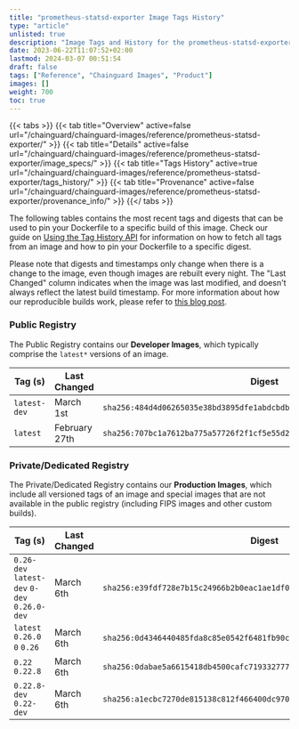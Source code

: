 ```yaml
---
title: "prometheus-statsd-exporter Image Tags History"
type: "article"
unlisted: true
description: "Image Tags and History for the prometheus-statsd-exporter Chainguard Image"
date: 2023-06-22T11:07:52+02:00
lastmod: 2024-03-07 00:51:54
draft: false
tags: ["Reference", "Chainguard Images", "Product"]
images: []
weight: 700
toc: true
---
```


{{< tabs >}}
{{< tab title="Overview" active=false url="/chainguard/chainguard-images/reference/prometheus-statsd-exporter/" >}}
{{< tab title="Details" active=false url="/chainguard/chainguard-images/reference/prometheus-statsd-exporter/image_specs/" >}}
{{< tab title="Tags History" active=true url="/chainguard/chainguard-images/reference/prometheus-statsd-exporter/tags_history/" >}}
{{< tab title="Provenance" active=false url="/chainguard/chainguard-images/reference/prometheus-statsd-exporter/provenance_info/" >}}
{{</ tabs >}}

The following tables contains the most recent tags and digests that can be used to pin your Dockerfile to a specific build of this image. Check our guide on [Using the Tag History API](/chainguard/chainguard-images/using-the-tag-history-api/) for information on how to fetch all tags from an image and how to pin your Dockerfile to a specific digest.

Please note that digests and timestamps only change when there is a change to the image, even though images are rebuilt every night. The "Last Changed" column indicates when the image was last modified, and doesn't always reflect the latest build timestamp. For more information about how our reproducible builds work, please refer to [this blog post](https://www.chainguard.dev/unchained/reproducing-chainguards-reproducible-image-builds).

### Public Registry
The Public Registry contains our **Developer Images**, which typically comprise the `latest*` versions of an image.

| Tag (s)       | Last Changed  | Digest                                                                    |
|---------------|---------------|---------------------------------------------------------------------------|
|  `latest-dev` | March 1st     | `sha256:484d4d06265035e38bd3895dfe1abdcbdbf28d500a3056f0b87843155e300c30` |
|  `latest`     | February 27th | `sha256:707bc1a7612ba775a57726f2f1cf5e55d2da8330c507432e61c4389a1afb3216` |


### Private/Dedicated Registry
The Private/Dedicated Registry contains our **Production Images**, which include all versioned tags of an image and special images that are not available in the public registry (including FIPS images and other custom builds).

| Tag (s)                                       | Last Changed | Digest                                                                    |
|-----------------------------------------------|--------------|---------------------------------------------------------------------------|
|  `0.26-dev` `latest-dev` `0-dev` `0.26.0-dev` | March 6th    | `sha256:e39fdf728e7b15c24966b2b0eac1ae1df0ec44a804b5e13e8eeee536c726d95d` |
|  `latest` `0.26.0` `0` `0.26`                 | March 6th    | `sha256:0d4346440485fda8c85e0542f6481fb90cb35a5607e424a72efe17f69b9a5124` |
|  `0.22` `0.22.8`                              | March 6th    | `sha256:0dabae5a6615418db4500cafc7193327777ea6ee53dd5ab9b7e07401a1e7660f` |
|  `0.22.8-dev` `0.22-dev`                      | March 6th    | `sha256:a1ecbc7270de815138c812f466400dc9700737b87decaa232b0b251abcb78956` |

